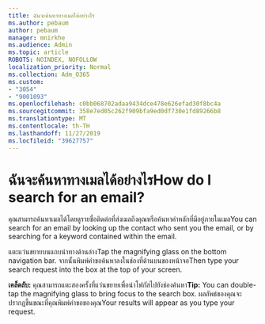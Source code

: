 ```yaml
---
title: ฉันจะค้นหาทางเมลได้อย่างไร
ms.author: pebaum
author: pebaum
manager: mnirkhe
ms.audience: Admin
ms.topic: article
ROBOTS: NOINDEX, NOFOLLOW
localization_priority: Normal
ms.collection: Adm_O365
ms.custom:
- "3054"
- "9001093"
ms.openlocfilehash: c0bb068702adaa9434dce478e626efad30f8bc4a
ms.sourcegitcommit: 358e7ed05c262f909bfa9ed0df730e1fd89266b8
ms.translationtype: MT
ms.contentlocale: th-TH
ms.lasthandoff: 11/27/2019
ms.locfileid: "39627757"
---
```

# <a name="how-do-i-search-for-an-email"></a><span data-ttu-id="b36e5-102">ฉันจะค้นหาทางเมลได้อย่างไร</span><span class="sxs-lookup"><span data-stu-id="b36e5-102">How do I search for an email?</span></span>

<span data-ttu-id="b36e5-103">คุณสามารถค้นหาเมลได้โดยดูรายชื่อติดต่อที่ส่งเมลถึงคุณหรือค้นหาคำหลักที่มีอยู่ภายในเมล</span><span class="sxs-lookup"><span data-stu-id="b36e5-103">You can search for an email by looking up the contact who sent you the email, or by searching for a keyword contained within the email.</span></span>

<span data-ttu-id="b36e5-104">แตะแว่นขยายบนแถบนำทางด้านล่าง</span><span class="sxs-lookup"><span data-stu-id="b36e5-104">Tap the magnifying glass on the bottom navigation bar.</span></span> <span data-ttu-id="b36e5-105">จากนั้นพิมพ์คำขอค้นหาลงในช่องที่ด้านบนของหน้าจอ</span><span class="sxs-lookup"><span data-stu-id="b36e5-105">Then type your search request into the box at the top of your screen.</span></span> 

<span data-ttu-id="b36e5-106">**เคล็ดลับ:** คุณสามารถแตะสองครั้งที่แว่นขยายเพื่อนำโฟกัสไปยังช่องค้นหา</span><span class="sxs-lookup"><span data-stu-id="b36e5-106">**Tip:** You can double-tap the magnifying glass to bring focus to the search box.</span></span> <span data-ttu-id="b36e5-107">ผลลัพธ์ของคุณจะปรากฏขึ้นขณะที่คุณพิมพ์คำขอของคุณ</span><span class="sxs-lookup"><span data-stu-id="b36e5-107">Your results will appear as you type your request.</span></span> 
